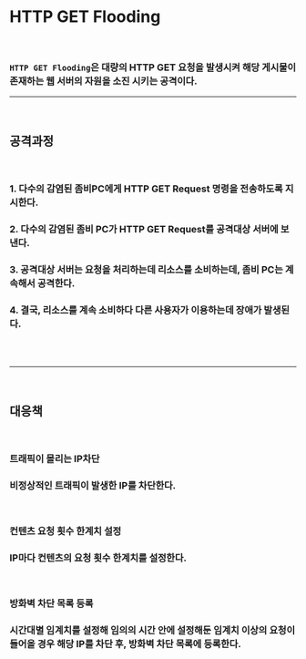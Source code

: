 # **HTTP GET Flooding**

<br>

### `HTTP GET Flooding`은 **대량의 HTTP GET 요청을 발생시켜 해당 게시물이 존재하는 웹 서버의 자원을 소진** 시키는 공격이다.

- - -

<br>

## **공격과정**

<br>

### 1. 다수의 감염된 좀비PC에게 HTTP GET Request 명령을 전송하도록 지시한다.
### 2. 다수의 감염된 좀비 PC가 HTTP GET Request를 공격대상 서버에 보낸다.
### 3. 공격대상 서버는 요청을 처리하는데 리소스를 소비하는데, 좀비 PC는 계속해서 공격한다.
### 4. 결국, 리소스를 계속 소비하다 다른 사용자가 이용하는데 장애가 발생된다.

<br><br>

- - -

<br>

## **대응책**

<br>

### **트래픽이 몰리는 IP차단**
###  비정상적인 트래픽이 발생한 IP를 차단한다.

<br>

### **컨텐츠 요청 횟수 한계치 설정**
### IP마다 컨텐츠의 요청 횟수 한계치를 설정한다.

<br>

### **방화벽 차단 목록 등록**

### 시간대별 임계치를 설정해 임의의 시간 안에 설정해둔 임계치 이상의 요청이 들어올 경우 해당 IP를 차단 후, 방화벽 차단 목록에 등록한다.